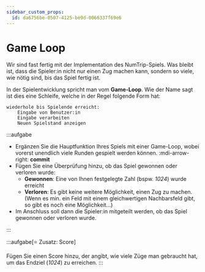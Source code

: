 ```yaml
---
sidebar_custom_props:
  id: da6756be-0507-4125-be9d-0066337f69e6
---
```

# Game Loop
Wir sind fast fertig mit der Implementation des NumTrip-Spiels. Was bleibt ist, dass die Spieler:in nicht nur einen Zug machen kann, sondern so viele, wie nötig sind, bis das Spiel fertig ist.

In der Spielentwicklung spricht man vom **Game-Loop**. Wie der Name sagt ist dies eine Schleife, welche in der Regel folgende Form hat:

```
wiederhole bis Spielende erreicht:
    Eingabe von Benutzer:in
    Eingabe verarbeiten
    Neuen Spielstand anzeigen
```

:::aufgabe
<Answer type="state" webKey="69c57cbf-4ea6-4b8e-8623-d379c4d38839" />

- Ergänzen Sie die Hauptfunktion Ihres Spiels mit einer Game-Loop, wobei vorerst unendlich viele Runden gespielt werden können. :mdi-arrow-right: **commit**
- Fügen Sie eine Überprüfung hinzu, ob das Spiel gewonnen oder verloren wurde:
  - **Gewonnen**: Eine von Ihnen festgelegte Zahl (bspw. *1024*) wurde erreicht
  - **Verloren**: Es gibt keine weitere Möglichkeit, einen Zug zu machen. (Wenn es min. ein Feld mit einem gleichwertigen Nachbarsfeld gibt, so gibt es noch eine Möglichkeit...)
- Im Anschluss soll dann die Spieler:in mitgeteilt werden, ob das Spiel gewonnen oder verloren wurde.

:::

:::aufgabe[⭐ Zusatz: Score]
<Answer type="state" webKey="1c1e526c-45bb-47c1-b9b6-2b5418785203" />

Fügen Sie einen Score hinzu, der angibt, wie viele Züge man gebraucht hat, um das Endziel (*1024*) zu erreichen.
:::